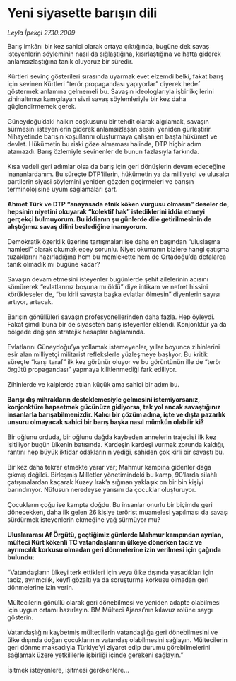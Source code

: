 # Yeni siyasette barışın dili

*Leyla İpekçi 27.10.2009*

<div class="taraf_structure_2col_1zq">
<div class="margen_n">



 <p>Barış imkânı bir kez sahici olarak ortaya çıktığında, bugüne dek savaş isteyenlerin söyleminin nasıl da sığlaştığına, kısırlaştığına ve hatta giderek anlamsızlaştığına tanık oluyoruz bir süredir. <br/><br/>Kürtleri sevinç gösterileri sırasında uyarmak evet elzemdi belki, fakat barış için sevinen Kürtleri “terör propagandası yapıyorlar” diyerek hedef göstermek anlamına gelmemeli bu. Savaşın ideologlarıyla işbirlikçilerini zihinaltımızı kamçılayan sivri savaş söylemleriyle bir kez daha güçlendirmemek gerek. <br/><br/>Güneydoğu’daki halkın coşkusunu bir tehdit olarak algılamak, savaşın sürmesini isteyenlerin giderek anlamsızlaşan sesini yeniden gürleştirir. Nihayetinde barışın koşullarını oluşturmaya çalışan en başta hükümet ve devlet. Hükümetin bu riski göze almaması halinde, DTP hiçbir adım atamazdı. Barış özlemiyle sevinenler de bunun fazlasıyla farkında. <br/><br/>Kısa vadeli geri adımlar olsa da barış için geri dönüşlerin devam edeceğine inananlardanım. Bu süreçte DTP’lilerin, hükümetin ya da milliyetçi ve ulusalcı partilerin siyasi söylemini yeniden gözden geçirmeleri ve barışın terminolojisine uyum sağlamaları şart.<b> <br/><br/>Ahmet Türk ve DTP “anayasada etnik köken vurgusu olmasın” deseler de, hepsinin niyetini okuyarak “kolektif hak” istediklerini iddia etmeyi gerçekçi bulmuyorum. Bu iddianın şu günlerde dile getirilmesinin de alıştığımız savaş dilini beslediğine inanıyorum.</b> <br/><br/>Demokratik özerklik üzerine tartışmaları ise daha en başından “uluslaşma hamlesi” olarak okumak epey sorunlu. Niyet okumanın bizlere hangi çatışma tuzaklarını hazırladığına hem bu memlekette hem de Ortadoğu’da defalarca tanık olmadık mı bugüne kadar? <br/><br/>Savaşın devam etmesini isteyenler bugünlerde şehit ailelerinin acısını sömürerek “evlatlarınız boşuna mı öldü” diye intikam ve nefret hissini körükleseler de, “bu kirli savaşta başka evlatlar ölmesin” diyenlerin sayısı artıyor, artacak. <br/><br/>Barışın gönüllüleri savaşın profesyonellerinden daha fazla. Hep öyleydi. Fakat şimdi buna bir de siyaseten barış isteyenler eklendi. Konjonktür ya da bölgede değişen stratejik hesaplar bağlamında. <br/><br/>Evlatlarını Güneydoğu’ya yollamak istemeyenler, yıllar boyunca zihinlerini esir alan milliyetçi militarist reflekslerle yüzleşmeye başlıyor. Bu kritik süreçte “karşı taraf” ilk kez görünür oluyor ve bu görüntünün ille de “terör örgütü propagandası” yapmaya kilitlenmediği fark ediliyor. <br/><br/>Zihinlerde ve kalplerde atılan küçük ama sahici bir adım bu.<b> <br/><br/>Barışı dış mihrakların desteklemesiyle gelmesini istemiyorsanız, konjonktüre hapsetmek gücünüze gidiyorsa, tek yol ancak savaştığınız insanlarla barışabilmenizdir. Kalıcı bir çözüm adına, içte ve dışta pazarlık unsuru olmayacak sahici bir barış başka nasıl mümkün olabilir ki?</b> <br/><br/>Bir oğlunu orduda, bir oğlunu dağda kaybeden annelerin trajedisi ilk kez işitiliyor bugün ülkenin batısında. Kardeşin kardeşi vurmak zorunda kaldığı, rantını hep büyük iktidar odaklarının yediği, sahiden çok kirli bir savaştı bu. <br/><br/>Bir kez daha tekrar etmekte yarar var; Mahmur kampına gidenler dağa çıkmış değildi. Birleşmiş Milletler yönetimindeki bu kamp, 90’larda silahlı çatışmalardan kaçarak Kuzey Irak’a sığınan yaklaşık on bir bin kişiyi barındırıyor. Nüfusun neredeyse yarısını da çocuklar oluşturuyor. <br/><br/>Çocukların çoğu ise kampta doğdu. Bu insanlar onurlu bir biçimde geri dönecekken, daha ilk gelen 26 kişiye terörist muamelesi yapılması da savaşı sürdürmek isteyenlerin ekmeğine yağ sürmüyor mu?<b> <br/><br/>Uluslararası Af Örgütü, geçtiğimiz günlerde Mahmur kampından ayrılan, mülteci Kürt kökenli TC vatandaşlarının ülkeye dönerken taciz ve ayrımcılık korkusu olmadan geri dönmelerine izin verilmesi için çağrıda bulundu:</b> <br/><br/>“Vatandaşların ülkeyi terk ettikleri için veya ülke dışında yaşadıkları için taciz, ayrımcılık, keyfî gözaltı ya da soruşturma korkusu olmadan geri dönmelerine izin verin. <br/><br/>Mültecilerin gönüllü olarak geri dönebilmesi ve yeniden adapte olabilmesi için uygun ortamı hazırlayın. BM Mülteci Ajansı’nın kılavuz rolüne saygı gösterin. <br/><br/>Vatandaşlığını kaybetmiş mültecilerin vatandaşlığa geri dönebilmesini ve ülke dışında doğan çocuklarının vatandaş olabilmesini sağlayın. Mültecilerin geri dönme maksadıyla Türkiye’yi ziyaret edip durumu görebilmelerini sağlamak üzere yetkililerle işbirliği içinde gerekeni sağlayın.” <br/><br/>İşitmek isteyenlere, işitmesi gerekenlere...</p>
<br/>
<br/>
<br/>



<br/>


<div id="taraf_not">
</div>

</div>


</div>
